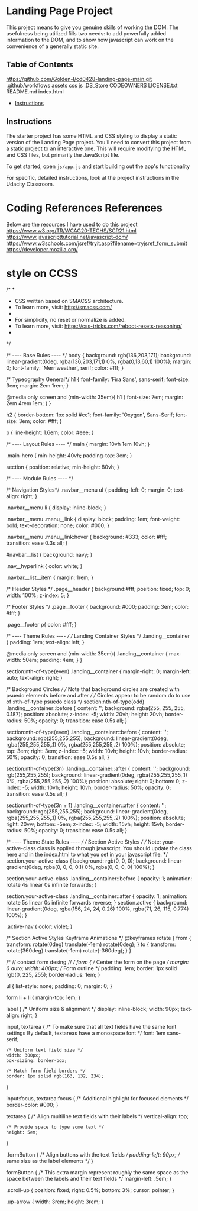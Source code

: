 # Landing Page Project
This project means to give you genuine skills of working the DOM. The usefulness being utilized fills two needs: to add powerfully added information to the DOM, and to show how javascript can work on the convenience of a generally static site.

## Table of Contents
https://github.com/Golden-I/cd0428-landing-page-main.git
.github/workflows
assets
css
js
.DS_Store
CODEOWNERS
LICENSE.txt
README.md
index.html

* [Instructions](#instructions)

## Instructions

The starter project has some HTML and CSS styling to display a static version of the Landing Page project. You'll need to convert this project from a static project to an interactive one. This will require modifying the HTML and CSS files, but primarily the JavaScript file.

To get started, open `js/app.js` and start building out the app's functionality

For specific, detailed instructions, look at the project instructions in the Udacity Classroom.

# Coding References References
Below are the resources I have used to do this project
https://www.w3.org/TR/WCAG20-TECHS/SCR21.html
https://www.javascripttutorial.net/javascript-dom/
https://www.w3schools.com/jsref/tryit.asp?filename=tryjsref_form_submit
https://developer.mozilla.org/


# style on CCSS

/*
 *
 * CSS written based on SMACSS architecture.
 * To learn more, visit: http://smacss.com/
 * 
 * For simplicity, no reset or normalize is added. 
 * To learn more, visit: https://css-tricks.com/reboot-resets-reasoning/
 *
*/


/* ---- Base Rules ---- */
body {
    background: rgb(136,203,171);
    background: linear-gradient(0deg, rgba(136,203,171,1) 0%, rgba(0,13,60,1) 100%);
    margin: 0;
    font-family: 'Merriweather', serif;
    color: #fff;
}


/* Typeography General*/
h1 {
    font-family: 'Fira Sans', sans-serif;
    font-size: 3em;
    margin: 2em 1rem;
}

@media only screen and (min-width: 35em){
    h1 {
        font-size: 7em;
        margin: 2em 4rem 1em;
    }
}

h2 {
    border-bottom: 1px solid #cc1;
    font-family: 'Oxygen', Sans-Serif;
    font-size: 3em;
    color: #fff;
}

p {
    line-height: 1.6em;
    color: #eee;
}

/* ---- Layout Rules ---- */
main {
    margin: 10vh 1em 10vh;
}

.main-hero {
    min-height: 40vh;
    padding-top: 3em;
}

section {
    position: relative;
    min-height: 80vh;
}


/* ---- Module Rules ---- */

/* Navigation Styles*/
.navbar__menu ul {
    padding-left: 0;
    margin: 0;
    text-align: right;
}

.navbar__menu li {
    display: inline-block;
}

.navbar__menu .menu__link {
    display: block;
    padding: 1em;
    font-weight: bold;
    text-decoration: none;
    color: #000;
}

.navbar__menu .menu__link:hover {
    background: #333;
    color: #fff;
    transition: ease 0.3s all;
}

#navbar__list {
    background: navy;
}

.nav__hyperlink {
	color: white;
}

.navbar__list__item {
    margin: 1rem;
}

/* Header Styles */
.page__header {
    background:#fff;
    position: fixed;
    top: 0;
    width: 100%;
    z-index: 5;
}

/* Footer Styles */
.page__footer {
    background: #000;
    padding: 3em;
    color: #fff;
}

.page__footer p{
    color: #fff;
}


/* ---- Theme Rules ---- */
/* Landing Container Styles */
.landing__container {
    padding: 1em;
    text-align: left;
}

@media only screen and (min-width: 35em){
    .landing__container {
        max-width: 50em;
        padding: 4em;
    }
}

section:nth-of-type(even) .landing__container {
    margin-right: 0;
    margin-left: auto;
    text-align: right; 
}

/* Background Circles */
/* Note that background circles are created with psuedo elements before and after */
/* Circles appear to be random do to use of :nth-of-type psuedo class */
section:nth-of-type(odd) .landing__container::before {
    content: '';
    background: rgba(255, 255, 255, 0.187);
    position: absolute;
    z-index: -5;
    width: 20vh;
    height: 20vh;
    border-radius: 50%;
    opacity: 0;
    transition: ease 0.5s all;
}

section:nth-of-type(even) .landing__container::before {
    content: '';
    background: rgb(255,255,255);
    background: linear-gradient(0deg, rgba(255,255,255,.1) 0%, rgba(255,255,255,.2) 100%);
    position: absolute;
    top: 3em;
    right: 3em;
    z-index: -5;
    width: 10vh;
    height: 10vh;
    border-radius: 50%;
    opacity: 0;
    transition: ease 0.5s all;
}

section:nth-of-type(3n) .landing__container::after {
    content: '';
    background: rgb(255,255,255);
    background: linear-gradient(0deg, rgba(255,255,255,.1) 0%, rgba(255,255,255,.2) 100%);
    position: absolute;
    right: 0;
    bottom: 0;
    z-index: -5;
    width: 10vh;
    height: 10vh;
    border-radius: 50%;
    opacity: 0;
    transition: ease 0.5s all;
}

section:nth-of-type(3n + 1) .landing__container::after {
    content: '';
    background: rgb(255,255,255);
    background: linear-gradient(0deg, rgba(255,255,255,.1) 0%, rgba(255,255,255,.2) 100%);
    position: absolute;
    right: 20vw;
    bottom: -5em;
    z-index: -5;
    width: 15vh;
    height: 15vh;
    border-radius: 50%;
    opacity: 0;
    transition: ease 0.5s all;
}


/* ---- Theme State Rules ---- */
/* Section Active Styles */
/* Note: your-active-class class is applied through javascript. You should update the class here and in the index.html to what you set in your javascript file.  */
section.your-active-class {
    background: rgb(0, 0, 0);
    background: linear-gradient(0deg, rgba(0, 0, 0, 0.1) 0%, rgba(0, 0, 0, 0) 100%);
}

section.your-active-class .landing__container::before {
    opacity: 1;
    animation: rotate 4s linear 0s infinite forwards;
}

section.your-active-class .landing__container::after {
    opacity: 1;
    animation: rotate 5s linear 0s infinite forwards reverse;
}
section.active {
    background: linear-gradient(0deg, rgba(156, 24, 24, 0.26) 100%, rgba(71, 26, 115, 0.774) 100%);
}

.active-nav {
    color: violet;
}

/* Section Active Styles Keyframe Animations */
@keyframes rotate {
	from {
		transform: rotate(0deg)
		           translate(-1em)
		           rotate(0deg);
	}
	to {
		transform: rotate(360deg)
		           translate(-1em) 
		           rotate(-360deg);
	}
}

/* // contact form desing // */
form {
    /* Center the form on the page */
    margin: 0 auto;
    width: 400px;
    /* Form outline */
    padding: 1em;
    border: 1px solid rgb(0, 225, 255);
    border-radius: 1em;
  }
  
  ul {
    list-style: none;
    padding: 0;
    margin: 0;
  }
  
  form li + li {
    margin-top: 1em;
  }
  
  label {
    /* Uniform size & alignment */
    display: inline-block;
    width: 90px;
    text-align: right;
  }
  
  input,
  textarea {
    /* To make sure that all text fields have the same font settings
       By default, textareas have a monospace font */
    font: 1em sans-serif;
  
    /* Uniform text field size */
    width: 300px;
    box-sizing: border-box;
  
    /* Match form field borders */
    border: 1px solid rgb(163, 132, 234);
  }
  
  input:focus,
  textarea:focus {
    /* Additional highlight for focused elements */
    border-color: #000;
  }
  
  textarea {
    /* Align multiline text fields with their labels */
    vertical-align: top;
  
    /* Provide space to type some text */
    height: 5em;
  }
  
  .formButton {
    /* Align buttons with the text fields */
    padding-left: 90px; /* same size as the label elements */
  }
  
  formButton {
    /* This extra margin represent roughly the same space as the space
       between the labels and their text fields */
    margin-left: .5em;
  }
  
  .scroll-up {
    position: fixed;
    right: 0.5%;
    bottom: 3%;
    cursor: pointer;
  }
  
  .up-arrow {
    width: 3rem;
    height: 3rem;
  }
  
